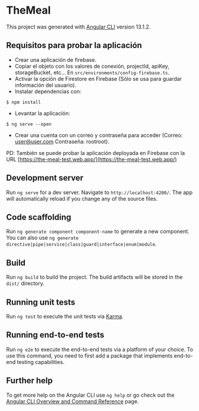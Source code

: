 # TheMeal

This project was generated with [Angular CLI](https://github.com/angular/angular-cli) version 13.1.2.

## Requisitos para probar la aplicación
  - Crear una aplicación de firebase.
  - Copiar el objeto con los valores de conexión, projectId, apiKey, storageBucket, etc... En `src/environments/config-firebase.ts`.
  - Activar la opción de Firestore en Firebase (Sólo se usa para guardar información del usuario).
  - Instalar dependencias con:
  ```
  $ npm install
  ```
  - Levantar la aplicación:
  ```
  $ ng serve --open
  ```
  - Crear una cuenta con un correo y contraseña para acceder (Correo: user@user.com  Contraseña: rootroot).

  PD: También se puede probar la aplicación deployada en Firebase con la URL [https://the-meal-test.web.app/](https://the-meal-test.web.app/)

## Development server

Run `ng serve` for a dev server. Navigate to `http://localhost:4200/`. The app will automatically reload if you change any of the source files.

## Code scaffolding

Run `ng generate component component-name` to generate a new component. You can also use `ng generate directive|pipe|service|class|guard|interface|enum|module`.

## Build

Run `ng build` to build the project. The build artifacts will be stored in the `dist/` directory.

## Running unit tests

Run `ng test` to execute the unit tests via [Karma](https://karma-runner.github.io).

## Running end-to-end tests

Run `ng e2e` to execute the end-to-end tests via a platform of your choice. To use this command, you need to first add a package that implements end-to-end testing capabilities.

## Further help

To get more help on the Angular CLI use `ng help` or go check out the [Angular CLI Overview and Command Reference](https://angular.io/cli) page.
